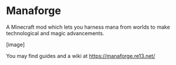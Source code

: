 # Manaforge
A Minecraft mod which lets you harness mana from worlds to make technological and magic advancements.

[image]

You may find guides and a wiki at https://manaforge.re13.net/
